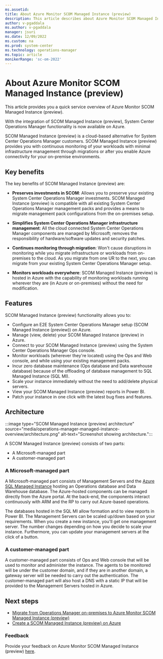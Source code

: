 ```yaml
---
ms.assetid: 
title: About Azure Monitor SCOM Managed Instance (preview)
description: This article describes about Azure Monitor SCOM Managed Instance (preview).
author: v-pgaddala
ms.author: v-pgaddala
manager: jsuri
ms.date: 12/09/2022
ms.custom: na
ms.prod: system-center
ms.technology: operations-manager
ms.topic: article
monikerRange: 'sc-om-2022'
---
```


# About Azure Monitor SCOM Managed Instance (preview)

This article provides you a quick service overview of Azure Monitor SCOM Managed Instance (preview).

With the integration of SCOM Managed Instance (preview), System Center Operations Manager functionality is now available on Azure. 

SCOM Managed Instance (preview) is a cloud-based alternative for System Center Operations Manager customers. SCOM Managed Instance (preview) provides you with continuous monitoring of your workloads with minimal infrastructure management through migrations or after you enable Azure connectivity for your on-premise environments. 
 
## Key benefits

The key benefits of SCOM Managed Instance (preview) are:

- **Preserves investments in SCOM**: Allows you to preserve your existing System Center Operations Manager investments. SCOM Managed Instance (preview) is compatible with all existing System Center Operations Manager management packs and provides a means to migrate management pack configurations from the on-premises setup.  

- **Simplifies System Center Operations Manager infrastructure management**: All the cloud connected System Center Operations Manager components are managed by Microsoft; removes the responsibility of hardware/software updates and security patches.  

- **Continues monitoring through migration**: Won't cause disruptions in monitoring while you migrate infrastructure or workloads from on-premises to the cloud. As you migrate from one UR to the next, you can migrate from your existing System Center Operations Manager setup.

- **Monitors workloads everywhere**:  SCOM Managed Instance (preview) is hosted in Azure with the capability of monitoring workloads running wherever they are (in Azure or on-premises) without the need for modification.     

## Features

SCOM Managed Instance (preview) functionality allows you to:

- Configure an E2E System Center Operations Manager setup (SCOM Managed Instance (preview)) on Azure.
- Manage (view, delete) your SCOM Managed Instance (preview) in Azure.
- Connect to your SCOM Managed Instance (preview) using the System Center Operations Manager Ops console.
- Monitor workloads (wherever they're located) using the Ops and Web console, and while using your existing management packs.
- Incur zero database maintenance (Ops database and Data warehouse database) because of the offloading of database management to SQL Managed Instance (SQL MI).
- Scale your instance immediately without the need to add/delete physical servers.
- View your SCOM Managed Instance (preview) reports in Power BI.
- Patch your instance in one click with the latest bug fixes and features. 

## Architecture

:::image type="SCOM Managed Instance (preview) architecture" source="media/operations-manager-managed-instance-overview/architecture.png" alt-text="Screenshot showing architecture.":::

A SCOM Managed Instance (preview) consists of two parts: 
   - A Microsoft-managed part
   - A customer-managed part

### A Microsoft-managed part

A Microsoft-managed part consists of Management Servers and the [Azure SQL Managed Instance](/azure/azure-sql/managed-instance/sql-managed-instance-paas-overview?view=azuresql&preserve-view=true) hosting an Operations database and Data Warehouse database. The Azure-hosted components can be managed directly from the Azure portal. At the back-end, the components interact continuously with ARM and the RP to carry out Azure-based operations. 


The databases hosted in the SQL MI allow formation and to view reports in Power BI. The Management Servers can be scaled up/down based on your requirements. When you create a new instance, you'll get one management server. The number changes depending on how you decide to scale your instance. Furthermore, you can update your management servers at the click of a button.

### A customer-managed part

A customer-managed part consists of Ops and Web console that will be used to monitor and administer the instance. The agents to be monitored will be under the customer domain, and if they are in another domain, a gateway server will be needed to carry out the authentication. The customer-managed part will also host a DNS with a static IP that will be provided to the Management Servers hosted in Azure.  

## Next steps

- [Migrate from Operations Manager on-premises to Azure Monitor SCOM Managed Instance (preview)](migrate-to-operations-manager-managed-instance.md)
- [Create a SCOM Managed Instance (preview) on Azure](create-operations-manager-managed-instance.md)

### Feedback

Provide your feedback on Azure Monitor SCOM Managed Instance (preview) [here](https://forms.office.com/pages/responsepage.aspx?id=v4j5cvGGr0GRqy180BHbR8_G7TnWWL9AgnUEG-odf9BUMUlFOUY4N0RENktHWDhNNkgwMkhQV0lSQi4u).

